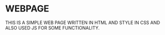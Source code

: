 # WEBPAGE
THIS IS A SIMPLE WEB PAGE WRITTEN IN HTML AND STYLE IN CSS AND ALSO USED JS FOR SOME FUNCTIONALITY.
